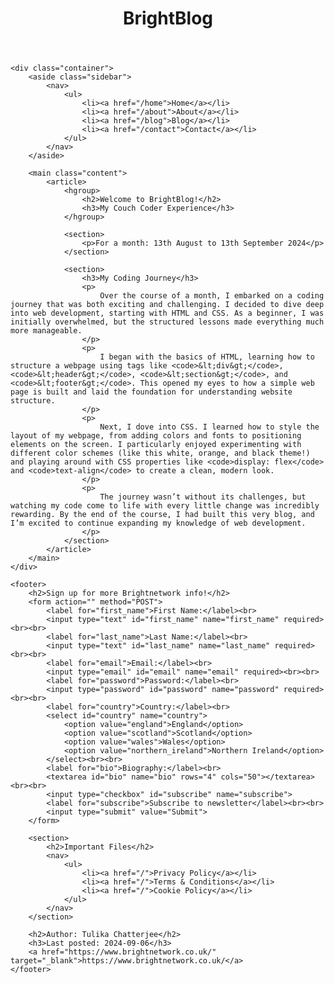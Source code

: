 <!DOCTYPE html>
<html lang="en">
<head>
    <meta charset="UTF-8">
    <meta name="viewport" content="width=device-width, initial-scale=1.0">
    <title>BrightBlog</title>
    <link rel="stylesheet" href="styles.css">
</head>
<body>
    <header>
        <h1>BrightBlog</h1>
    </header>

    <div class="container">
        <aside class="sidebar">
            <nav>
                <ul>
                    <li><a href="/home">Home</a></li>
                    <li><a href="/about">About</a></li>
                    <li><a href="/blog">Blog</a></li>
                    <li><a href="/contact">Contact</a></li>
                </ul>
            </nav>
        </aside>

        <main class="content">
            <article>
                <hgroup>
                    <h2>Welcome to BrightBlog!</h2>
                    <h3>My Couch Coder Experience</h3>
                </hgroup>

                <section>
                    <p>For a month: 13th August to 13th September 2024</p>
                </section>

                <section>
                    <h3>My Coding Journey</h3>
                    <p>
                        Over the course of a month, I embarked on a coding journey that was both exciting and challenging. I decided to dive deep into web development, starting with HTML and CSS. As a beginner, I was initially overwhelmed, but the structured lessons made everything much more manageable.
                    </p>
                    <p>
                        I began with the basics of HTML, learning how to structure a webpage using tags like <code>&lt;div&gt;</code>, <code>&lt;header&gt;</code>, <code>&lt;section&gt;</code>, and <code>&lt;footer&gt;</code>. This opened my eyes to how a simple web page is built and laid the foundation for understanding website structure.
                    </p>
                    <p>
                        Next, I dove into CSS. I learned how to style the layout of my webpage, from adding colors and fonts to positioning elements on the screen. I particularly enjoyed experimenting with different color schemes (like this white, orange, and black theme!) and playing around with CSS properties like <code>display: flex</code> and <code>text-align</code> to create a clean, modern look.
                    </p>
                    <p>
                        The journey wasn’t without its challenges, but watching my code come to life with every little change was incredibly rewarding. By the end of the course, I had built this very blog, and I’m excited to continue expanding my knowledge of web development.
                    </p>
                </section>
            </article>
        </main>
    </div>

    <footer>
        <h2>Sign up for more Brightnetwork info!</h2>
        <form action="" method="POST">
            <label for="first_name">First Name:</label><br>
            <input type="text" id="first_name" name="first_name" required><br><br>
            <label for="last_name">Last Name:</label><br>
            <input type="text" id="last_name" name="last_name" required><br><br>
            <label for="email">Email:</label><br>
            <input type="email" id="email" name="email" required><br><br>
            <label for="password">Password:</label><br>
            <input type="password" id="password" name="password" required><br><br>
            <label for="country">Country:</label><br>
            <select id="country" name="country">
                <option value="england">England</option>
                <option value="scotland">Scotland</option>
                <option value="wales">Wales</option>
                <option value="northern_ireland">Northern Ireland</option>
            </select><br><br>
            <label for="bio">Biography:</label><br>
            <textarea id="bio" name="bio" rows="4" cols="50"></textarea><br><br>
            <input type="checkbox" id="subscribe" name="subscribe">
            <label for="subscribe">Subscribe to newsletter</label><br><br>
            <input type="submit" value="Submit">
        </form>

        <section>
            <h2>Important Files</h2>
            <nav>
                <ul>
                    <li><a href="/">Privacy Policy</a></li>
                    <li><a href="/">Terms & Conditions</a></li>
                    <li><a href="/">Cookie Policy</a></li>
                </ul>
            </nav>
        </section>

        <h2>Author: Tulika Chatterjee</h2>
        <h3>Last posted: 2024-09-06</h3>
        <a href="https://www.brightnetwork.co.uk/" target="_blank">https://www.brightnetwork.co.uk/</a>
    </footer>
</body>
</html>

